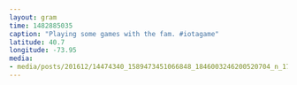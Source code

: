 ```yaml
---
layout: gram
time: 1482885035
caption: "Playing some games with the fam. #iotagame"
latitude: 40.7
longitude: -73.95
media:
- media/posts/201612/14474340_1589473451066848_1846003246200520704_n_17859269398076859.jpg
---
```

